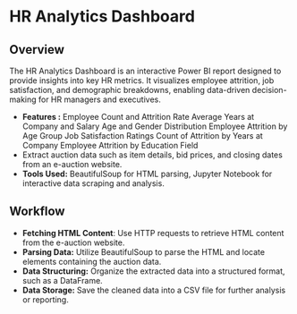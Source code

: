 # HR Analytics Dashboard
## Overview
The HR Analytics Dashboard is an interactive Power BI report designed to provide insights into key HR metrics. It visualizes employee attrition, job satisfaction, and demographic breakdowns, enabling data-driven decision-making for HR managers and executives.

- **Features :**
Employee Count and Attrition Rate
Average Years at Company and Salary
Age and Gender Distribution
Employee Attrition by Age Group
Job Satisfaction Ratings
Count of Attrition by Years at Company
Employee Attrition by Education Field
- Extract auction data such as item details, bid prices, and closing dates from an e-auction website.
- **Tools Used:** BeautifulSoup for HTML parsing, Jupyter Notebook for interactive data scraping and analysis.
## Workflow
- **Fetching HTML Content**: Use HTTP requests to retrieve HTML content from the e-auction website.
- **Parsing Data:** Utilize BeautifulSoup to parse the HTML and locate elements containing the auction data.
- **Data Structuring:** Organize the extracted data into a structured format, such as a DataFrame.
- **Data Storage:** Save the cleaned data into a CSV file for further analysis or reporting.

